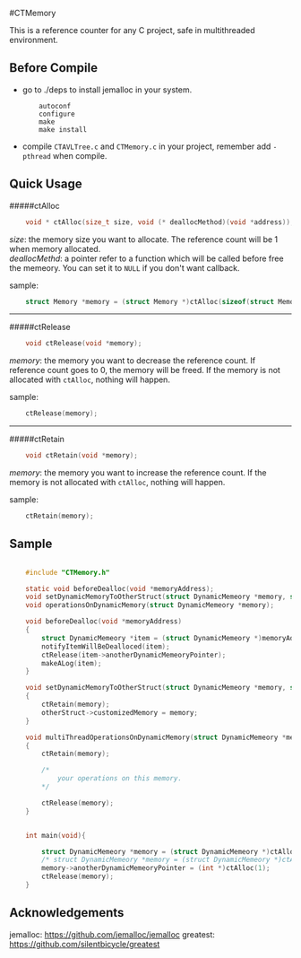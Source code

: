 #CTMemory

This is a reference counter for any C project, safe in multithreaded environment.

Before Compile
--------------

- go to ./deps to install jemalloc in your system.

    ```
        autoconf
        configure
        make
        make install
    ```

- compile `CTAVLTree.c` and `CTMemory.c` in your project, remember add `-pthread` when compile.

Quick Usage
-----------

#####ctAlloc

```C
    void * ctAlloc(size_t size, void (* deallocMethod)(void *address));
```

*size*: the memory size you want to allocate. The reference count will be 1 when memory allocated.  
*deallocMethd*: a pointer refer to a function which will be called before free the memeory. You can set it to `NULL` if you don't want callback.  

sample:

```C
    struct Memory *memory = (struct Memory *)ctAlloc(sizeof(struct Memory), NULL);
```

---

#####ctRelease

```C
    void ctRelease(void *memory);
```

*memory*: the memory you want to decrease the reference count. If reference count goes to 0, the memory will be freed. If the memory is not allocated with `ctAlloc`, nothing will happen.  

sample:

```C
    ctRelease(memory);
```

---

#####ctRetain

```C
    void ctRetain(void *memory);
```

*memory*: the memory you want to increase the reference count. If the memory is not allocated with `ctAlloc`, nothing will happen.

sample:

```C
    ctRetain(memory);
```

Sample
------

```C

    #include "CTMemory.h"

    static void beforeDealloc(void *memoryAddress);
    void setDynamicMemoryToOtherStruct(struct DynamicMemeory *memory, struct OtherStruct *otherStruct);
    void operationsOnDynamicMemory(struct DynamicMemeory *memory);

    void beforeDealloc(void *memoryAddress)
    {
        struct DynamicMemeory *item = (struct DynamicMemeory *)memoryAddress;
        notifyItemWillBeDealloced(item);
        ctRelease(item->anotherDynamicMemeoryPointer);
        makeALog(item);
    }

    void setDynamicMemoryToOtherStruct(struct DynamicMemeory *memory, struct OtherStruct *otherStruct)
    {
        ctRetain(memory);
        otherStruct->customizedMemory = memory;
    }

    void multiThreadOperationsOnDynamicMemory(struct DynamicMemeory *memory)
    {
        ctRetain(memory);

        /*
            your operations on this memory.
        */

        ctRelease(memory);
    }


    int main(void){

        struct DynamicMemeory *memory = (struct DynamicMemeory *)ctAlloc(sizeof(struct DynamicMemeory), beforeDealloc);
        /* struct DynamicMemeory *memory = (struct DynamicMemeory *)ctAlloc(sizeof(struct DynamicMemeory), NULL); */
        memory->anotherDynamicMemeoryPointer = (int *)ctAlloc(1);
        ctRelease(memory);
    }

```

Acknowledgements
----------------

jemalloc: https://github.com/jemalloc/jemalloc
greatest: https://github.com/silentbicycle/greatest 
